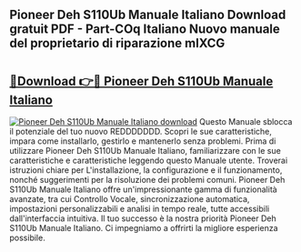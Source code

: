 ## Pioneer Deh S110Ub Manuale Italiano Download gratuit PDF - Part-COq Italiano Nuovo manuale del proprietario di riparazione mlXCG

# <h2><a href="http://dff88xt.blite.top/?on=Pioneer+Deh+S110Ub+Manuale+Italiano">🔗Download 👉🔴 Pioneer Deh S110Ub Manuale Italiano</a></h2>

[![Pioneer Deh S110Ub Manuale Italiano download](https://i.imgur.com/lujVjoI.png)](http://dff88xt.blite.top/?on=Pioneer+Deh+S110Ub+Manuale+Italiano)
Questo Manuale sblocca il potenziale del tuo nuovo REDDDDDDD. Scopri le sue caratteristiche, impara come installarlo, gestirlo e mantenerlo senza problemi. Prima di utilizzare Pioneer Deh S110Ub Manuale Italiano, familiarizzare con le sue caratteristiche e caratteristiche leggendo questo Manuale utente. Troverai istruzioni chiare per L'installazione, la configurazione e il funzionamento, nonché suggerimenti per la risoluzione dei problemi comuni. Pioneer Deh S110Ub Manuale Italiano offre un'impressionante gamma di funzionalità avanzate, tra cui Controllo Vocale, sincronizzazione automatica, impostazioni personalizzabili e analisi in tempo reale, tutte accessibili dall'interfaccia intuitiva. Il tuo successo è la nostra priorità Pioneer Deh S110Ub Manuale Italiano. Ci impegniamo a offrirti la migliore esperienza possibile.
